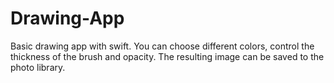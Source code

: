 # Drawing-App

Basic drawing app with swift. You can choose different colors, control the thickness of the brush and opacity. 
The resulting image can be saved to the photo library.
